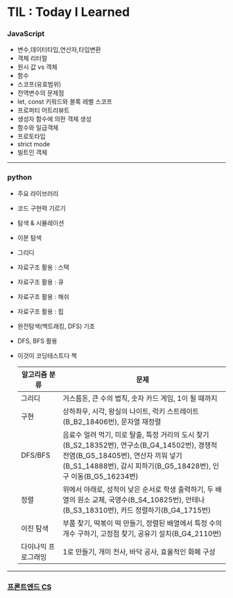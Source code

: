 # TIL : Today I Learned

### JavaScript

- 변수,데이터타입,연산자,타입변환
- 객체 리터럴
- 원시 값 vs 객체
- 함수
- 스코프(유효범위)
- 전역변수의 문제점
- let, const 키워드와 블록 레벨 스코프
- 프로퍼티 어트리뷰트
- 생성자 함수에 의한 객체 생성
- 함수와 일급객체
- 프로토타입
- strict mode
- 빌트인 객체

---

### python

- 주요 라이브러리
- 코드 구현력 기르기
- 탐색 & 시뮬레이션
- 이분 탐색
- 그리디
- 자료구조 활용 : 스택
- 자료구조 활용 : 큐
- 자료구조 활용 : 해쉬
- 자료구조 활용 : 힙
- 완전탐색(백트래킹, DFS) 기초
- DFS, BFS 활용

- 이것이 코딩테스트다 책

  | 알고리즘 분류       | 문제                                                                                                                                                                                                  |
  | ------------------- | ----------------------------------------------------------------------------------------------------------------------------------------------------------------------------------------------------- |
  | 그리디              | 거스름돈, 큰 수의 법칙, 숫자 카드 게임, 1이 될 때까지                                                                                                                                                 |
  | 구현                | 상하좌우, 시각, 왕실의 나이트, 럭키 스트레이트(B_B2_18406번), 문자열 재정렬                                                                                                                           |
  | DFS/BFS             | 음료수 얼려 먹기, 미로 탈출, 특정 거리의 도시 찾기(B_S2_18352번), 연구소(B_G4_14502번), 경쟁적 전염(B_G5_18405번), 연산자 끼워 넣기(B_S1_14888번), 감시 피하기(B_G5_18428번), 인구 이동(B_G5_16234번) |
  | 정렬                | 위에서 아래로, 성적이 낮은 순서로 학생 출력하기, 두 배열의 원소 교체, 국영수(B_S4_10825번), 안테나(B_S3_18310번), 카드 정렬하기(B_G4_1715번)                                                          |
  | 이진 탐색           | 부품 찾기, 떡볶이 떡 만들기, 정렬된 배열에서 특정 수의 개수 구하기, 고정점 찾기, 공유기 설치(B_G4_2110번)                                                                                             |
  | 다이나믹 프로그래밍 | 1로 만들기, 개미 전사, 바닥 공사, 효율적인 화폐 구성                                                                                                                                                  |

---

### [프론트엔드 CS](https://github.com/spy03128/TIL/tree/master/%ED%94%84%EB%A1%A0%ED%8A%B8%EC%97%94%EB%93%9C%20CS)
